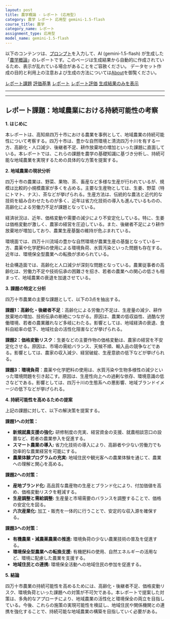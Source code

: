 ```yaml
---
layout: post
title: 農学概論 - レポート (応用型)
category: 農学 レポート 応用型 gemini-1.5-flash
course_title: 農学
category_name: レポート
assignment_type: 応用型
model_name: gemini-1.5-flash
---
```


以下のコンテンツは、[プロンプト](https://github.com/takedatoshiyuki/synthetic_assignments/tree/main/generated/農学/gemini-1.5-flash/prompt_レポート-応用型.md)を入力して、AI (gemini-1.5-flash) が生成した「[農学概論](/contents/農学/)」のレポートです。このページは生成結果から自動的に作成されているため、表示が乱れている場合があることをご容赦ください。
データセット作成の目的と利用上の注意および生成の方法については[About](/About)を御覧ください。

[レポート課題](../レポート課題-応用型)
[評価基準](../評価基準-応用型)
[レポート](../レポート-応用型)
[レポート評価](../レポート評価-応用型)
[生成結果のみを表示](https://github.com/takedatoshiyuki/synthetic_assignments/tree/main/generated/農学/gemini-1.5-flash/レポート-応用型.md)
  

***
***
  
## レポート課題：地域農業における持続可能性の考察

**1. はじめに**

本レポートは、高知県四万十市における農業を事例として、地域農業の持続可能性について考察する。四万十市は、豊かな自然環境と清流四万十川を有する一方、高齢化・人口減少、後継者不足、耕作放棄地の増加といった課題に直面している。本レポートでは、これらの課題を農学の基礎知識に基づき分析し、持続可能な地域農業を実現するための具体的な方策を提案する。


**2. 地域農業の現状分析**

四万十市の農業は、野菜、果物、茶、畜産など多様な生産が行われているが、規模は比較的小規模農家が多くを占める。主要な生産物としては、生姜、野菜（特にトマト、ナス）、茶などが挙げられる。生産方法は、伝統的な農法と近代的な技術を組み合わせたものが多く、近年は省力化技術の導入も進んでいるものの、高齢化による労働力不足が課題となっている。

経済状況は、近年、価格変動や需要の減少により不安定化している。特に、生姜は価格変動が激しく、農家の経営を圧迫している。また、後継者不足により耕作放棄地が増加しており、農業生産基盤の維持が危ぶまれている。

環境面では、四万十川流域の豊かな自然環境が農業生産の基盤となっている一方、農薬や化学肥料の使用による環境負荷、水質汚染といった問題も存在する。近年は、環境保全型農業への転換が求められている。

社会構造面では、高齢化と人口減少が深刻な問題となっている。農業従事者の高齢化は、労働力不足や技術伝承の困難さを招き、若者の農業への関心の低さも相まって、地域農業の衰退を加速させている。


**3. 課題の特定と分析**

四万十市農業の主要な課題として、以下の3点を抽出する。

**課題1：高齢化・後継者不足**：高齢化による労働力不足は、生産量の減少、耕作放棄地の増加、技術伝承の断絶につながる。原因は、農業の低収益性、過酷な労働環境、若者の農業離れなど多岐にわたる。影響としては、地域経済の衰退、食料自給率の低下、地域社会の活性化阻害などが挙げられる。

**課題2：価格変動リスク**：生姜などの主要作物の価格変動は、農家の経営を不安定化させる。原因は、市場の需給バランス、天候不順、輸入品の競争などである。影響としては、農家の収入減少、経営破綻、生産意欲の低下などが挙げられる。

**課題3：環境負荷**：農薬や化学肥料の使用は、水質汚染や生物多様性の減少といった環境問題を引き起こす。原因は、生産性向上への過剰な依存、環境意識の低さなどである。影響としては、四万十川の生態系への悪影響、地域ブランドイメージの低下などが挙げられる。


**4. 持続可能性を高めるための提案**

上記の課題に対して、以下の解決策を提案する。

**課題1への対策：**
* **新規就農支援の強化:**  研修制度の充実、経営資金の支援、就農相談窓口の設置など、若者の農業参入を促進する。
* **スマート農業の導入:**  省力化技術の導入により、高齢者や少ない労働力でも効率的な農業経営を可能にする。
* **農業体験プログラムの充実:**  地域住民や観光客への農業体験を通じて、農業への理解と関心を高める。

**課題2への対策：**
* **産地ブランド化:**  高品質な農産物の生産とブランド化により、付加価値を高め、価格変動リスクを軽減する。
* **生産調整と需給調整:**  生産量と市場需要のバランスを調整することで、価格の安定化を図る。
* **六次産業化:**  加工・販売を一体的に行うことで、安定的な収入源を確保する。

**課題3への対策：**
* **有機農業・減農薬農業の推進:**  環境負荷の少ない農業技術の普及を促進する。
* **環境保全型農業への転換支援:**  有機肥料の使用、自然エネルギーの活用など、環境に配慮した農業を支援する。
* **地域住民との連携:**  環境保全活動への地域住民の参加を促進する。


**5. 結論**

四万十市農業の持続可能性を高めるためには、高齢化・後継者不足、価格変動リスク、環境負荷といった課題への対策が不可欠である。本レポートで提案した対策は、多角的なアプローチにより、地域農業の活性化と環境保全の両立を目指している。今後、これらの施策の実現可能性を検証し、地域住民や関係機関との連携を強化することで、持続可能な地域農業の構築を目指していく必要がある。
